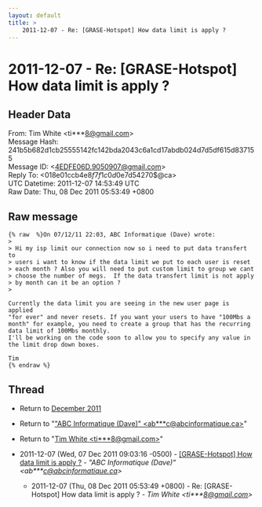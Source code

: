 ```yaml
---
layout: default
title: >
    2011-12-07 - Re: [GRASE-Hotspot] How data limit is apply ?
---
```


# 2011-12-07 - Re: [GRASE-Hotspot] How data limit is apply ?

## Header Data

From: Tim White \<ti***8@gmail.com\><br>
Message Hash: 241b5b682d1cb25555142fc142bda2043c6a1cd17abdb024d7d5df615d837155<br>
Message ID: \<4EDFE06D.9050907@gmail.com\><br>
Reply To: \<018e01ccb4e8$f7f1c0d0$e7d54270$@ca\><br>
UTC Datetime: 2011-12-07 14:53:49 UTC<br>
Raw Date: Thu, 08 Dec 2011 05:53:49 +0800<br>

## Raw message

```
{% raw  %}On 07/12/11 22:03, ABC Informatique (Dave) wrote:
>
> Hi my isp limit our connection now so i need to put data transfert to 
> users i want to know if the data limit we put to each user is reset 
> each month ? Also you will need to put custom limit to group we cant 
> choose the number of megs.  If the data transfert limit is not apply 
> by month can it be an option ?
>

Currently the data limit you are seeing in the new user page is applied 
"for ever" and never resets. If you want your users to have "100Mbs a 
month" for example, you need to create a group that has the recurring 
data limit of 100Mbs monthly.
I'll be working on the code soon to allow you to specify any value in 
the limit drop down boxes.

Tim
{% endraw %}
```

## Thread

+ Return to [December 2011](/archive/2011/12)

+ Return to "["ABC Informatique (Dave)" <ab***c<span>@</span>abcinformatique.ca>](/authors/ab___c_at_abcinformatique_ca)"
+ Return to "[Tim White <ti***8<span>@</span>gmail.com>](/authors/ti___8_at_gmail_com)"

+ 2011-12-07 (Wed, 07 Dec 2011 09:03:16 -0500) - [[GRASE-Hotspot] How data limit is apply ?](/archive/2011/12/f8330de31385bb325600a3a0ecc8a5eb7ba3dcc178c8a94dc5b77d4f63f21b2f) - _"ABC Informatique (Dave)" \<ab***c@abcinformatique.ca\>_
  + 2011-12-07 (Thu, 08 Dec 2011 05:53:49 +0800) - Re: [GRASE-Hotspot] How data limit is apply ? - _Tim White \<ti***8@gmail.com\>_

